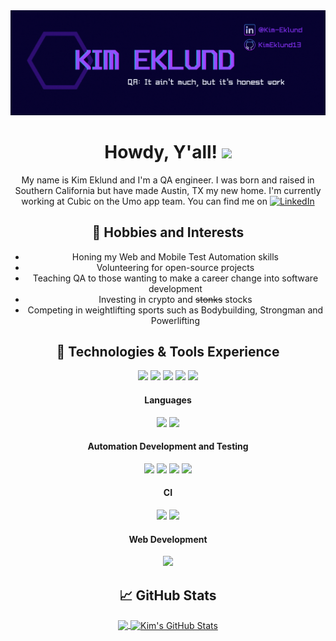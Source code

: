 <div align="center">
  <img src="images/header.gif" alt="Kim Eklund's Header"></a>

# Howdy, Y'all! <img src="https://raw.githubusercontent.com/MartinHeinz/MartinHeinz/master/wave.gif" width="30px">

My name is Kim Eklund and I'm a QA engineer. I was born and raised in Southern California but have made Austin, TX my new home. I'm currently working at Cubic on the Umo app team. You can find me on [![LinkedIn][1.2]][2]

## 👾 Hobbies and Interests
- Honing my Web and Mobile Test Automation skills
- Volunteering for open-source projects
- Teaching QA to those wanting to make a career change into software development
- Investing in crypto and <strike>stonks</strike> stocks 
- Competing in weightlifting sports such as Bodybuilding, Strongman and Powerlifting


## 🔧 Technologies & Tools Experience
![](https://img.shields.io/badge/OS-MacOS-informational?style=flat&logo=apple&logoColor=white&color=7c2bff)
![](https://img.shields.io/badge/Shell-Bash-informational?style=flat&logo=gnu-bash&logoColor=white&color=7c2bff)
![](https://img.shields.io/badge/IDE-PyCharm-informational?style=flat&logo=pycharm&logoColor=white&color=7c2bff)
![](https://img.shields.io/badge/Tool-Jira-informational?style=flat&logo=jira&logoColor=white&color=7c2bff)
![](https://img.shields.io/badge/Tool-Git-informational?style=flat&logo=git&logoColor=white&color=7c2bff)

#### Languages
![](https://img.shields.io/badge/Code-Python-informational?style=flat&logo=python&logoColor=white&color=7c2bff)
![](https://img.shields.io/badge/Code-Swift-informational?style=flat&logo=swift&logoColor=white&color=7c2bff)

#### Automation Development and Testing
![](https://img.shields.io/badge/Tool-Selenium-informational?style=flat&logo=selenium&logoColor=white&color=7c2bff)
![](https://img.shields.io/badge/Tool-Appium-informational?style=flat&logo=appium&logoColor=white&color=7c2bff)
![](https://img.shields.io/badge/Tool-Wappalyzer-informational?style=flat&logo=wappalyzer&logoColor=white&color=7c2bff)
![](https://img.shields.io/badge/Tool-Postman-informational?style=flat&logo=postman&logoColor=white&color=7c2bff)

#### CI
![](https://img.shields.io/badge/Tool-GitHub%20Actions-informational?style=flat&logo=github&logoColor=white&color=7c2bff)
![](https://img.shields.io/badge/Tool-Jenkins-informational?style=flat&logo=jenkins&logoColor=white&color=7c2bff)

#### Web Development
![](https://img.shields.io/badge/Tool-Heroku-informational?style=flat&logo=heroku&logoColor=white&color=7c2bff)


## &#x1f4c8; GitHub Stats

<a href="https://github.com/kimeklund13/kimeklund13">
  <img align="center" src="https://github-readme-stats.vercel.app/api/top-langs/?username=kimeklund13&theme=tokyonight&show_icons=true"/>
</a>
<a href="https://github.com/kimeklund13/kimeklund13">
  <img align="center" src="https://github-readme-stats.vercel.app/api?username=kimeklund13&theme=tokyonight&show_icons=true&line_height=27&count_private=true" alt="Kim's GitHub Stats" />
</a>  

<!-- links to social media icons -->


<!-- icons without padding -->

[1.2]: https://raw.githubusercontent.com/MartinHeinz/MartinHeinz/master/linkedin-3-16.png (LinkedIn icon without padding)


<!-- links to your social media accounts -->

[2]: https://www.linkedin.com/in/kim-eklund/


<!-- Resources -->
<!-- Icons: https://simpleicons.org/ -->
<!-- GitHub Stats: https://github.com/anuraghazra/github-readme-stats -->
<!-- Emojis: https://emojipedia.org/emoji/ -->
<!-- HTML Emojis: https://www.fileformat.info/index.htm -->
<!-- Shields: https://shields.io/ -->
<!-- Awesome GitHub Profile README: https://github.com/abhisheknaiidu/awesome-github-profile-readme -->
